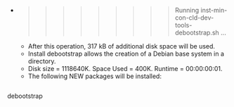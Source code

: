 * >>>>>>>>> Running inst-min-con-cld-dev-tools-debootstrap.sh ...
  * After this operation, 317 kB of additional disk space will be used.
  * Install debootstrap allows the creation of a Debian base system in a directory.
  * Disk size = 1118640K. Space Used = 400K. Runtime = 00:00:00:01.
  * The following NEW packages will be installed:
  ```bash
debootstrap
  ```
